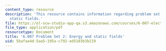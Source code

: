 ```yaml
---
content_type: resource
description: 'This resource contains information regarding problem set 2: energy and
  static fields.'
file: https://ol-ocw-studio-app-qa.s3.amazonaws.com/courses/6-007-electromagnetic-energy-from-motors-to-lasers-spring-2011/5bafaa4d5aa5195ac792ed5103b3b219_MIT6_007S11_PS2.pdf
file_type: application/pdf
resourcetype: Document
title: '6.007 Problem Set 2: Energy and static fields'
uid: 5bafaa4d-5aa5-195a-c792-ed5103b3b219
---
```

